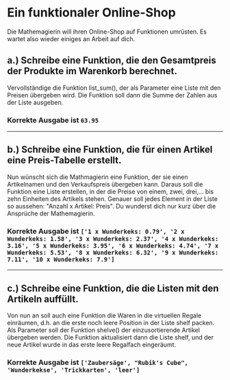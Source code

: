 # Ein funktionaler Online-Shop
Die Mathemagierin will ihren Online-Shop auf Funktionen umrüsten. Es wartet also wieder einiges an Arbeit auf dich.

## a.) Schreibe eine Funktion, die den Gesamtpreis der Produkte im Warenkorb berechnet.
Vervollständige die Funktion list_sum(), der als Parameter eine Liste mit den Preisen übergeben wird. Die Funktion soll dann die Summe der Zahlen aus der Liste ausgeben.

### Korrekte Ausgabe ist `63.95`

---

## b.) Schreibe eine Funktion, die für einen Artikel eine Preis-Tabelle erstellt.
Nun wünscht sich die Mathmagierin eine Funktion, der sie einen Artikelnamen und den Verkaufspreis übergeben kann. Daraus soll die Funktion eine Liste erstellen, in der die Preise von einem, zwei, drei,... bis zehn Einheiten des Artikels stehen. Genauer soll jedes Element in der Liste so aussehen: "Anzahl x Artikel: Preis".
Du wunderst dich nur kurz über die Ansprüche der Mathemagierin.


### Korrekte Ausgabe ist `['1 x Wunderkeks: 0.79', '2 x Wunderkeks: 1.58', '3 x Wunderkeks: 2.37', '4 x Wunderkeks: 3.16', '5 x Wunderkeks: 3.95', '6 x Wunderkeks: 4.74', '7 x Wunderkeks: 5.53', '8 x Wunderkeks: 6.32', '9 x Wunderkeks: 7.11', '10 x Wunderkeks: 7.9']`

---
## c.) Schreibe eine Funktion, die die Listen mit den Artikeln auffüllt.
Von nun an soll auch eine Funktion die Waren in die virtuellen Regale einräumen, d.h. an die erste noch leere Position in der Liste shelf packen. Als Parameter soll der Funktion shelve() der einzusortierende Artikel übergeben werden. Die Funktion aktualisiert dann die Liste shelf, und der neue Artikel wurde in das erste leere Regalfach eingeräumt.


### Korrekte Ausgabe ist `['Zaubersäge', "Rubik's Cube", 'Wunderkekse', 'Trickkarten', 'leer']`
